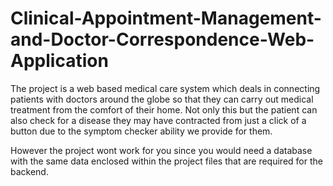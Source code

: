 # Clinical-Appointment-Management-and-Doctor-Correspondence-Web-Application
The project is a web based medical care system which deals in connecting patients with doctors around the globe so that they can carry out medical treatment from the comfort of their home. Not only this but the patient can also check for a disease they may have contracted from just a click of a button due to the symptom checker ability we provide for them.

However the project wont work for you since you would need a database with the same data enclosed within the project files that are required for the backend.
